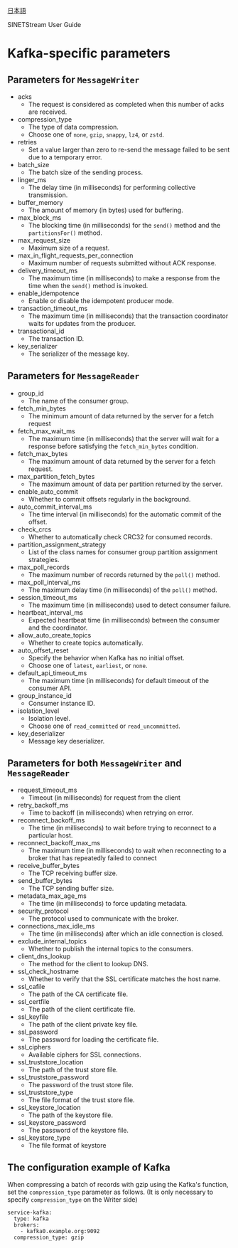 <!--
Copyright (C) 2020 National Institute of Informatics

Licensed to the Apache Software Foundation (ASF) under one
or more contributor license agreements.  See the NOTICE file
distributed with this work for additional information
regarding copyright ownership.  The ASF licenses this file
to you under the Apache License, Version 2.0 (the
"License"); you may not use this file except in compliance
with the License.  You may obtain a copy of the License at

  http://www.apache.org/licenses/LICENSE-2.0

Unless required by applicable law or agreed to in writing,
software distributed under the License is distributed on an
"AS IS" BASIS, WITHOUT WARRANTIES OR CONDITIONS OF ANY
KIND, either express or implied.  See the License for the
specific language governing permissions and limitations
under the License.
-->

[日本語](config-kafka.md)

SINETStream User Guide

# Kafka-specific parameters

## Parameters for `MessageWriter`

* acks
    * The request is considered as completed when this number of acks are received.
* compression_type
    * The type of data compression.
    * Choose one of `none`, `gzip`, `snappy`, `lz4`, or `zstd`.
* retries
    * Set a value larger than zero to re-send the message failed to be sent due to a temporary error.
* batch_size
    * The batch size of the sending process.
* linger_ms
    * The delay time (in milliseconds) for performing collective transmission.
* buffer_memory
    * The amount of memory (in bytes) used for buffering.
* max_block_ms
    * The blocking time (in milliseconds) for the `send()` method and the `partitionsFor()` method.
* max_request_size
    * Maximum size of a request.
* max_in_flight_requests_per_connection
    * Maximum number of requests submitted without ACK response.
* delivery_timeout_ms
    * The maximum time (in milliseconds) to make a response from the time when the `send()` method is invoked.
* enable_idempotence
    * Enable or disable the idempotent producer mode.
* transaction_timeout_ms
    * The maximum time (in milliseconds) that the transaction coordinator waits for updates from the producer.
* transactional_id
    * The transaction ID.
* key_serializer
    * The serializer of the message key.

## Parameters for `MessageReader`

* group_id
    * The name of the consumer group.
* fetch_min_bytes
    * The minimum amount of data returned by the server for a fetch request
* fetch_max_wait_ms
    * The maximum time (in milliseconds) that the server will wait for a response before satisfying the `fetch_min_bytes` condition.
* fetch_max_bytes
    * The maximum amount of data returned by the server for a fetch request.
* max_partition_fetch_bytes
    * The maximum amount of data per partition returned by the server.
* enable_auto_commit
    * Whether to commit offsets regularly in the background.
* auto_commit_interval_ms
    * The time interval (in milliseconds) for the automatic commit of the offset.
* check_crcs
    * Whether to automatically check CRC32 for consumed records.
* partition_assignment_strategy
    * List of the class names for consumer group partition assignment strategies.
* max_poll_records
    * The maximum number of records returned by the `poll()` method.
* max_poll_interval_ms
    * The maximum delay time (in milliseconds) of the `poll()` method.
* session_timeout_ms
    * The maximum time (in milliseconds) used to detect consumer failure.
* heartbeat_interval_ms
    * Expected heartbeat time (in milliseconds) between the consumer and the coordinator.
* allow_auto_create_topics
    * Whether to create topics automatically.
* auto_offset_reset
    * Specify the behavior when Kafka has no initial offset.
    * Choose one of `latest`, `earliest`, or `none`.
* default_api_timeout_ms
    * The maximum time (in milliseconds) for default timeout of the consumer API.
* group_instance_id
    * Consumer instance ID.
* isolation_level
    * Isolation level.
    * Choose one of `read_committed` or `read_uncommitted`.
* key_deserializer
    * Message key deserializer.

## Parameters for both `MessageWriter` and `MessageReader`

* request_timeout_ms
    * Timeout (in milliseconds) for request from the client
* retry_backoff_ms
    * Time to backoff (in milliseconds) when retrying on error.
* reconnect_backoff_ms
    * The time (in milliseconds) to wait before trying to reconnect to a particular host.
* reconnect_backoff_max_ms
    * The maximum time (in milliseconds) to wait when reconnecting to a broker that has repeatedly failed to connect
* receive_buffer_bytes
    * The TCP receiving buffer size.
* send_buffer_bytes
    * The TCP sending buffer size.
* metadata_max_age_ms
    * The time (in milliseconds) to force updating metadata.
* security_protocol
    * The protocol used to communicate with the broker.
* connections_max_idle_ms
    * The time (in milliseconds) after which an idle connection is closed.
* exclude_internal_topics
    * Whether to publish the internal topics to the consumers.
* client_dns_lookup
    * The method for the client to lookup DNS.
* ssl_check_hostname
    * Whether to verify that the SSL certificate matches the host name.
* ssl_cafile
    * The path of the CA certificate file.
* ssl_certfile
    * The path of the client certificate file.
* ssl_keyfile
    * The path of the client private key file.
* ssl_password
    * The password for loading the certificate file.
* ssl_ciphers
    * Available ciphers for SSL connections.
* ssl_truststore_location
    * The path of the trust store file.
* ssl_truststore_password
    * The password of the trust store file.
* ssl_truststore_type
    * The file format of the trust store file.
* ssl_keystore_location
    * The path of the keystore file.
* ssl_keystore_password
    * The password of the keystore file.
* ssl_keystore_type
    * The file format of keystore

## The configuration example of Kafka

When compressing a batch of records with gzip using the Kafka's function, set the `compression_type` parameter as follows.
(It is only necessary to specify `compression_type` on the Writer side)

```
service-kafka:
  type: kafka
  brokers:
    - kafka0.example.org:9092
  compression_type: gzip
```
